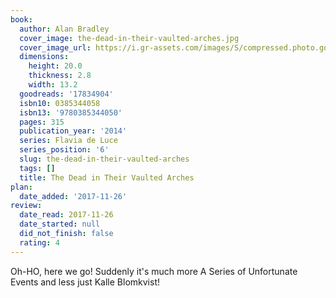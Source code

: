 ```yaml
---
book:
  author: Alan Bradley
  cover_image: the-dead-in-their-vaulted-arches.jpg
  cover_image_url: https://i.gr-assets.com/images/S/compressed.photo.goodreads.com/books/1432578235l/17834904._SY160_.jpg
  dimensions:
    height: 20.0
    thickness: 2.8
    width: 13.2
  goodreads: '17834904'
  isbn10: 0385344058
  isbn13: '9780385344050'
  pages: 315
  publication_year: '2014'
  series: Flavia de Luce
  series_position: '6'
  slug: the-dead-in-their-vaulted-arches
  tags: []
  title: The Dead in Their Vaulted Arches
plan:
  date_added: '2017-11-26'
review:
  date_read: 2017-11-26
  date_started: null
  did_not_finish: false
  rating: 4
---
```


Oh-HO, here we go! Suddenly it's much more A Series of Unfortunate Events and less just Kalle Blomkvist!
